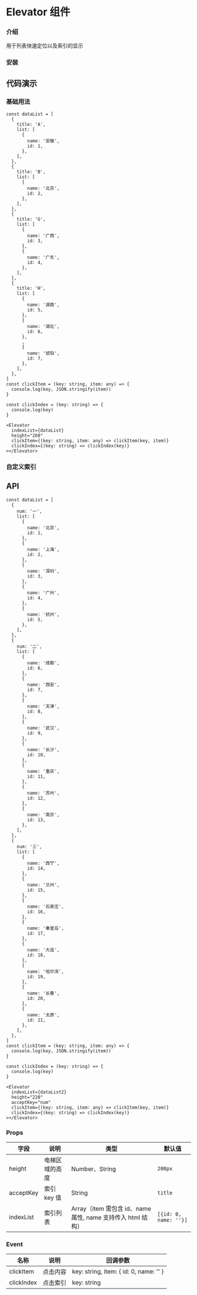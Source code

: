 # Elevator 组件

### 介绍

用于列表快速定位以及索引的显示

### 安装

## 代码演示

### 基础用法

```tsx
const dataList = [
  {
    title: 'A',
    list: [
      {
        name: '安徽',
        id: 1,
      },
    ],
  },
  {
    title: 'B',
    list: [
      {
        name: '北京',
        id: 2,
      },
    ],
  },
  {
    title: 'G',
    list: [
      {
        name: '广西',
        id: 3,
      },
      {
        name: '广东',
        id: 4,
      },
    ],
  },
  {
    title: 'H',
    list: [
      {
        name: '湖南',
        id: 5,
      },
      {
        name: '湖北',
        id: 6,
      },
      ,
      {
        name: '琥珀',
        id: 7,
      },
    ],
  },
]
const clickItem = (key: string, item: any) => {
  console.log(key, JSON.stringify(item))
}

const clickIndex = (key: string) => {
  console.log(key)
}
```

```tsx
<Elevator
  indexList={dataList}
  height="260"
  clickItem={(key: string, item: any) => clickItem(key, item)}
  clickIndex={(key: string) => clickIndex(key)}
></Elevator>
```

### 自定义索引

## API

```tsx
const dataList = [
  {
    num: '一',
    list: [
      {
        name: '北京',
        id: 1,
      },
      {
        name: '上海',
        id: 2,
      },
      {
        name: '深圳',
        id: 3,
      },
      {
        name: '广州',
        id: 4,
      },
      {
        name: '杭州',
        id: 5,
      },
    ],
  },
  {
    num: '二',
    list: [
      {
        name: '成都',
        id: 6,
      },
      {
        name: '西安',
        id: 7,
      },
      {
        name: '天津',
        id: 8,
      },
      {
        name: '武汉',
        id: 9,
      },
      {
        name: '长沙',
        id: 10,
      },
      {
        name: '重庆',
        id: 11,
      },
      {
        name: '苏州',
        id: 12,
      },
      {
        name: '南京',
        id: 13,
      },
    ],
  },
  {
    num: '三',
    list: [
      {
        name: '西宁',
        id: 14,
      },
      {
        name: '兰州',
        id: 15,
      },
      {
        name: '石家庄',
        id: 16,
      },
      {
        name: '秦皇岛',
        id: 17,
      },
      {
        name: '大连',
        id: 18,
      },
      {
        name: '哈尔滨',
        id: 19,
      },
      {
        name: '长春',
        id: 20,
      },
      {
        name: '太原',
        id: 21,
      },
    ],
  },
]
const clickItem = (key: string, item: any) => {
  console.log(key, JSON.stringify(item))
}

const clickIndex = (key: string) => {
  console.log(key)
}
```

```tsx
<Elevator
  indexList={dataList2}
  height="220"
  acceptKey="num"
  clickItem={(key: string, item: any) => clickItem(key, item)}
  clickIndex={(key: string) => clickIndex(key)}
></Elevator>
```

### Props

| 字段      | 说明           | 类型                                                        | 默认值                |
| --------- | -------------- | ----------------------------------------------------------- | --------------------- |
| height    | 电梯区域的高度 | Number、String                                              | `200px`               |
| acceptKey | 索引 key 值    | String                                                      | `title`               |
| indexList | 索引列表       | Array（item 需包含 id、name 属性, name 支持传入 html 结构） | `[{id: 0, name: ''}]` |

### Event

| 名称       | 说明     | 回调参数                               |
| ---------- | -------- | -------------------------------------- |
| clickItem  | 点击内容 | key: string, item: { id: 0, name: '' } |
| clickIndex | 点击索引 | key: string                            |
